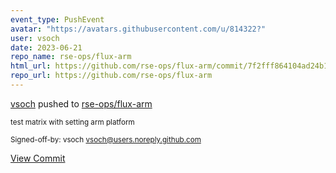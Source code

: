 ```yaml
---
event_type: PushEvent
avatar: "https://avatars.githubusercontent.com/u/814322?"
user: vsoch
date: 2023-06-21
repo_name: rse-ops/flux-arm
html_url: https://github.com/rse-ops/flux-arm/commit/7f2fff864104ad24b14b55ea9ea88e1f61f93ff0
repo_url: https://github.com/rse-ops/flux-arm
---
```


<a href='https://github.com/vsoch' target='_blank'>vsoch</a> pushed to <a href='https://github.com/rse-ops/flux-arm' target='_blank'>rse-ops/flux-arm</a>

<small>test matrix with setting arm platform

Signed-off-by: vsoch <vsoch@users.noreply.github.com></small>

<a href='https://github.com/rse-ops/flux-arm/commit/7f2fff864104ad24b14b55ea9ea88e1f61f93ff0' target='_blank'>View Commit</a>
